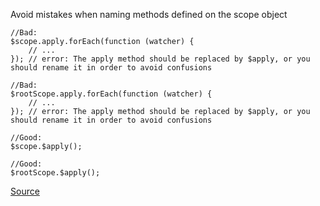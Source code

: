 Avoid mistakes when naming methods defined on the scope object

```
//Bad:
$scope.apply.forEach(function (watcher) {
    // ...
}); // error: The apply method should be replaced by $apply, or you should rename it in order to avoid confusions

//Bad:
$rootScope.apply.forEach(function (watcher) {
    // ...
}); // error: The apply method should be replaced by $apply, or you should rename it in order to avoid confusions

//Good:
$scope.$apply();

//Good:
$rootScope.$apply();
```

[Source](https://github.com/EmmanuelDemey/eslint-plugin-angular/blob/HEAD/docs/rules/avoid-scope-typos.md)
